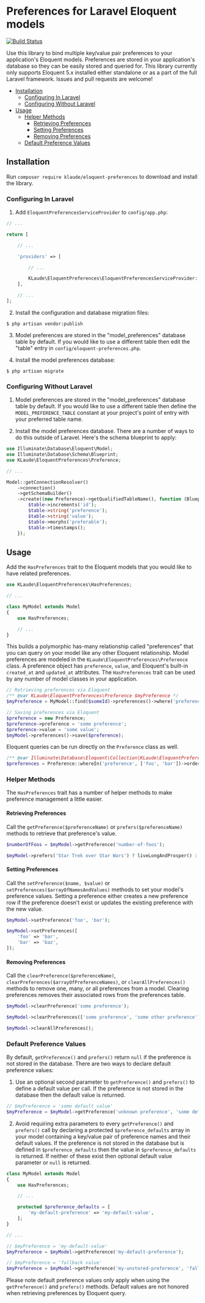# Preferences for Laravel Eloquent models

[![Build Status](https://travis-ci.org/klaude/eloquent-preferences.png)](https://travis-ci.org/klaude/eloquent-preferences)

Use this library to bind multiple key/value pair preferences to your application's Eloquent models. Preferences are stored in your application's database so they can be easily stored and queried for. This library currently only supports Eloquent 5.x installed either standalone or as a part of the full Laravel framework. Issues and pull requests are welcome!

* [Installation](#installation)
  * [Configuring In Laravel](#configuring-in-laravel)
  * [Configuring Without Laravel](#configuring-without-laravel)
* [Usage](#usage)
  * [Helper Methods](#helper-methods)
    * [Retrieving Preferences](#retrieving-preferences)
    * [Setting Preferences](#setting-preferences)
    * [Removing Preferences](#removing-preferences)
  * [Default Preference Values](#default-preference-values)

<a name="installation"></a>
## Installation

Run `composer require klaude/eloquent-preferences` to download and install the library.

<a name="configuring-in-laravel"></a>
### Configuring In Laravel

1) Add `EloquentPreferencesServiceProvider` to `config/app.php`:

```php
// ...

return [

    // ...

    'providers' => [

        // ...

        KLaude\EloquentPreferences\EloquentPreferencesServiceProvider::class,
    ],

    // ...
];
```

2) Install the configuration and database migration files:

```
$ php artisan vendor:publish
```

3) Model preferences are stored in the "model_preferences" database table by default. If you would like to use a different table then edit the "table" entry in `config/eloquent-preferences.php`.

4) Install the model preferences database:

```
$ php artisan migrate
```

<a name="configuring-without-laravel"></a>
### Configuring Without Laravel

1) Model preferences are stored in the "model_preferences" database table by default. If you would like to use a different table then define the `MODEL_PREFERENCE_TABLE` constant at your project's point of entry with your preferred table name.

2) Install the model preferences database. There are a number of ways to do this outside of Laravel. Here's the schema blueprint to apply:

```php
use Illuminate\Database\Eloquent\Model;
use Illuminate\Database\Schema\Blueprint;
use KLaude\EloquentPreferences\Preference;

// ...

Model::getConnectionResolver()
    ->connection()
    ->getSchemaBuilder()
    ->create((new Preference)->getQualifiedTableName(), function (Blueprint $table) {
        $table->increments('id');
        $table->string('preference');
        $table->string('value');
        $table->morphs('preferable');
        $table->timestamps();
    });

```

<a name="usage"></a>
## Usage

Add the `HasPreferences` trait to the Eloquent models that you would like to have related preferences.

```php
use KLaude\EloquentPreferences\HasPreferences;

// ...

class MyModel extends Model
{
    use HasPreferences;

    // ...
}
```

This builds a polymorphic has-many relationship called "preferences" that you can query on your model like any other Eloquent relationship. Model preferences are modeled in the `KLaude\EloquentPreferences\Preference` class. A preference object has `preference`, `value`, and Eloquent's built-in `created_at` and `updated_at` attributes. The `HasPreferences` trait can be used by any number of model classes in your application.

```php
// Retrieving preferences via Eloquent
/** @var KLaude\EloquentPreferences\Preference $myPreference */
$myPreference = MyModel::find($someId)->preferences()->where('preference', 'my-preference')->get();

// Saving preferences via Eloquent
$preference = new Preference;
$preference->preference = 'some preference';
$preference->value = 'some value';
$myModel->preferences()->save($preference);
```

Eloquent queries can be run directly on the `Preference` class as well.

```php
/** @var Illuminate\Database\Eloquent\Collection|KLaude\EloquentPreferences\Preference[] $preferences */
$preferences = Preference::whereIn('preference', ['foo', 'bar'])->orderBy('created_at')->get();
```

<a name="helper-methods"></a>
### Helper Methods

The `HasPreferences` trait has a number of helper methods to make preference management a little easier.

<a name="retrieving-preferences"></a>
#### Retrieving Preferences

Call the `getPreference($preferenceName)` or `prefers($preferenceName)` methods to retrieve that preference's value.

```php
$numberOfFoos = $myModel->getPreference('number-of-foos');

$myModel->prefers('Star Trek over Star Wars') ? liveLongAndProsper() : theForceIsWithYou();
```

<a name="setting-preferences"></a>
#### Setting Preferences

Call the `setPreference($name, $value)` or `setPreferences($arrayOfNamesAndValues)` methods to set your model's preference values. Setting a preference either creates a new preference row if the preference doesn't exist or updates the existing preference with the new value.

```php
$myModel->setPreference('foo', 'bar');

$myModel->setPreferences([
    'foo' => 'bar',
    'bar' => 'baz',
]);
```

<a name="removing-preferences"></a>
#### Removing Preferences

Call the `clearPreference($preferenceName)`, `clearPreferences($arrayOfPreferenceNames)`, or `clearAllPreferences()` methods to remove one, many, or all preferences from a model. Clearing preferences removes their associated rows from the preferences table.

```php
$myModel->clearPreference('some preference');

$myModel->clearPreferences(['some preference', 'some other preference']);

$myModel->clearAllPreferences();
```

<a name="default-preference-values"></a>
### Default Preference Values

By default, `getPreference()` and `prefers()` return `null` if the preference is not stored in the database. There are two ways to declare default preference values:

1) Use an optional second parameter to `getPreference()` and `prefers()` to define a default value per call. If the preference is not stored in the database then the default value is returned.

```php
// $myPreference = 'some default value'
$myPreference = $myModel->getPreference('unknown preference', 'some default value');
```

2) Avoid requiring extra parameters to every `getPreference()` and `prefers()` call by declaring a protected `$preference_defaults` array in your model containing a key/value pair of preference names and their default values. If the preference is not stored in the database but is defined in `$preference_defaults` then the value in `$preference_defaults` is returned. If neither of these exist then optional default value parameter or `null` is returned.

```php
class MyModel extends Model
{
    use HasPreferences;

    // ...

    protected $preference_defaults = [
        'my-default-preference' => 'my-default-value',
    ];
}

// ...

// $myPreference = 'my-default-value'
$myPreference = $myModel->getPreference('my-default-preference');

// $myPreference = 'fallback value'
$myPreference = $myModel->getPreference('my-unstored-preference', 'fallback value');
```

Please note default preference values only apply when using the `getPreference()` and `prefers()` methods. Default values are not honored when retrieving preferences by Eloquent query.
